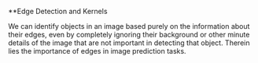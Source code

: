 **Edge Detection and Kernels

We can identify objects in an image based purely on the information about their edges, even by completely ignoring their background or other minute details of the image that are not important in detecting that object. Therein lies the importance of edges in image prediction tasks.
